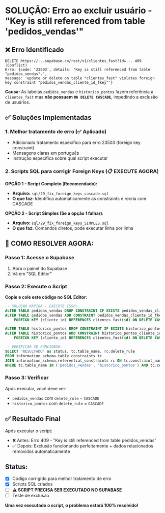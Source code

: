 # SOLUÇÃO: Erro ao excluir usuário - "Key is still referenced from table 'pedidos_vendas'"

## ❌ Erro Identificado
```
DELETE https://...supabase.co/rest/v1/clientes_fast?id=... 409 (Conflict)
Erro: {code: '23503', details: 'Key is still referenced from table "pedidos_vendas".', 
message: 'update or delete on table "clientes_fast" violates foreign key constraint "pedidos_vendas_cliente_id_fkey"'}
```

**Causa:** As tabelas `pedidos_vendas` e `historico_pontos` fazem referência à `clientes_fast` mas **não possuem `ON DELETE CASCADE`**, impedindo a exclusão de usuários.

## ✅ Soluções Implementadas

### 1. Melhor tratamento de erro (✅ Aplicado)
- Adicionado tratamento específico para erro 23503 (foreign key constraint)
- Mensagens claras em português
- Instrução específica sobre qual script executar

### 2. Scripts SQL para corrigir Foreign Keys (📋 **EXECUTE AGORA**)

**OPÇÃO 1 - Script Completo (Recomendado):**
- **Arquivo:** `sql/29_fix_foreign_keys_cascade.sql`
- **O que faz:** Identifica automaticamente as constraints e recria com CASCADE

**OPÇÃO 2 - Script Simples (Se a opção 1 falhar):**
- **Arquivo:** `sql/29_fix_foreign_keys_SIMPLES.sql`  
- **O que faz:** Comandos diretos, pode executar linha por linha

## 🚀 COMO RESOLVER AGORA:

### Passo 1: Acesse o Supabase
1. Abra o painel do Supabase
2. Vá em "SQL Editor"

### Passo 2: Execute o Script
**Copie e cole este código no SQL Editor:**

```sql
-- SOLUÇÃO RÁPIDA - EXECUTE ISSO:
ALTER TABLE pedidos_vendas DROP CONSTRAINT IF EXISTS pedidos_vendas_cliente_id_fkey;
ALTER TABLE pedidos_vendas ADD CONSTRAINT pedidos_vendas_cliente_id_fkey 
    FOREIGN KEY (cliente_id) REFERENCES clientes_fast(id) ON DELETE CASCADE;

ALTER TABLE historico_pontos DROP CONSTRAINT IF EXISTS historico_pontos_cliente_id_fkey;
ALTER TABLE historico_pontos ADD CONSTRAINT historico_pontos_cliente_id_fkey 
    FOREIGN KEY (cliente_id) REFERENCES clientes_fast(id) ON DELETE CASCADE;

-- VERIFICAR SE FUNCIONOU:
SELECT 'RESULTADO' as status, tc.table_name, rc.delete_rule
FROM information_schema.table_constraints tc
JOIN information_schema.referential_constraints rc ON tc.constraint_name = rc.constraint_name
WHERE tc.table_name IN ('pedidos_vendas', 'historico_pontos') AND tc.constraint_type = 'FOREIGN KEY';
```

### Passo 3: Verificar
Após executar, você deve ver:
- `pedidos_vendas` com `delete_rule` = `CASCADE`  
- `historico_pontos` com `delete_rule` = `CASCADE`

## ✅ Resultado Final
Após executar o script:
- ❌ Antes: Erro 409 - "Key is still referenced from table pedidos_vendas"
- ✅ Depois: Exclusão funcionando perfeitamente + dados relacionados removidos automaticamente

## Status:
- [x] Código corrigido para melhor tratamento de erro
- [x] Scripts SQL criados  
- [ ] **⚠️ SCRIPT PRECISA SER EXECUTADO NO SUPABASE**
- [ ] Teste de exclusão

**Uma vez executado o script, o problema estará 100% resolvido!**
